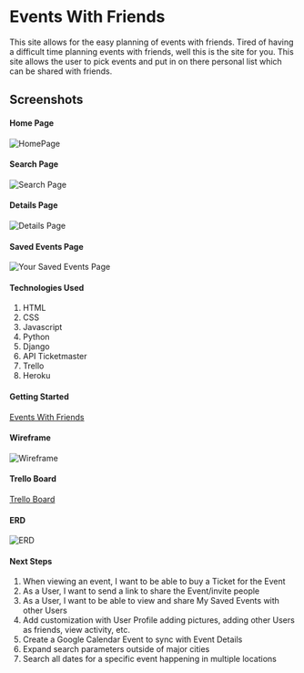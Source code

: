 # Events With Friends
This site allows for the easy planning of events with friends. Tired of having a difficult time planning events with friends, well this is the site for you. This site allows the user to pick events and put in on there personal list which can be shared with friends.

## Screenshots
#### Home Page
![HomePage](https://i.imgur.com/BpM19DN.png)

#### Search Page
![Search Page](https://i.imgur.com/t2PZi5X.png)

#### Details Page
![Details Page](https://i.imgur.com/t240TPm.png)

#### Saved Events Page
![Your Saved Events Page](https://i.imgur.com/CiEkBW4.png)

#### Technologies Used
1. HTML
2. CSS
3. Javascript
4. Python
5. Django
6. API Ticketmaster
7. Trello
8. Heroku

#### Getting Started

[Events With Friends]()


#### Wireframe
![Wireframe](https://i.imgur.com/CHr7GEP.png)

#### Trello Board
[Trello Board](https://trello.com/b/87kltlk4/project3-tbd)

#### ERD
![ERD](https://i.imgur.com/eQNfjbD.png)

#### Next Steps
1. When viewing an event, I want to be able to buy a Ticket for the Event
2. As a User, I want to send a link to share the Event/invite people
3. As a User, I want to be able to view and share My Saved Events with other Users
4. Add customization with User Profile adding pictures, adding other Users as friends, view activity, etc.
5. Create a Google Calendar Event to sync with Event Details
6. Expand search parameters outside of major cities
7. Search all dates for a specific event happening in multiple locations
